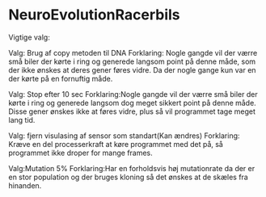 # NeuroEvolutionRacerbils

Vigtige valg:

Valg: Brug af copy metoden til DNA
Forklaring: Nogle gangde vil der værre små biler der kørte i ring og generede langsom point på denne måde, som der ikke ønskes at deres gener føres vidre. Da der nogle gange kun var en der kørte på en fornuftig måde. 

Valg: Stop efter 10 sec
Forklaring:Nogle gangde vil der værre små biler der kørte i ring og generede langsom dog meget sikkert point på denne måde. Disse gener ønskes ikke at føres vidre, plus så vil programmet tage meget lang tid.

Valg: fjern visulasing af sensor som standart(Kan ændres)
Forklaring: Kræve en del processerkraft at køre programmet med det på, så programmet ikke droper for mange frames.

Valg:Mutation 5%
Forklaring:Har en forholdsvis høj mutationrate da der er en stor population og der bruges kloning så det ønskes at de skæles fra hinanden.

